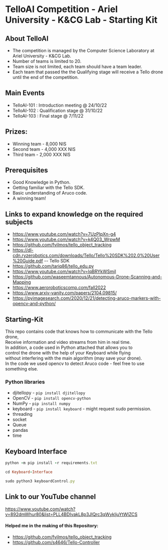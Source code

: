 # TelloAI Competition - Ariel University - K&CG Lab - Starting Kit

## About TelloAI
- The competition is managed by the Computer Science Laboratory at Ariel University - K&CG Lab. <br>
- Number of teams is limited to 20. <br>
- Team size is not limited, each team should have a team leader. <br>
- Each team that passed the the Qualifying stage will receive a Tello drone until the end of the competition. <br>

## Main Events
- TelloAI-101 : Introduction meeting @ 24/10/22 <br>
- TelloAI-102 : Qualification stage @ 31/10/22 <br>
- TelloAI-103 : Final stage @ 7/11/22 <br>

## Prizes:
- Winning team - 8,000 NIS
- Second team - 4,000 XXX NIS
- Third team - 2,000 XXX NIS

## Prerequisites
- Good Knowledge in Python.
- Getting familiar with the Tello SDK.
- Basic understanding of Aruco code.
- A winning team!

## Links to expand knowledge on the required subjects
- https://www.youtube.com/watch?v=7UzPIpXn-g4
- https://www.youtube.com/watch?v=k4Q03_WrpwM
- https://github.com/fvilmos/tello_object_tracking
- https://dl-cdn.ryzerobotics.com/downloads/Tello/Tello%20SDK%202.0%20User%20Guide.pdf -- Tello SDK
- https://github.com/tariq86/tello_edu.py
- https://www.youtube.com/watch?v=lqBRYkWSmjI
- https://github.com/waseemtannous/Autonomous-Drone-Scanning-and-Mapping
- https://www.aeroroboticscomp.com/fall2022
- https://www.arxiv-vanity.com/papers/2104.09815/
- https://pyimagesearch.com/2020/12/21/detecting-aruco-markers-with-opencv-and-python/


## Starting-Kit
This repo contains code that knows how to communicate with the Tello drone, <br>
Receive information and video streams from him in real time. <br>
In addition, a code used in Python attached that allows you to <br>
control the drone with the help of your Keyboard while flying <br> 
without interfering with the main algorithm (may save your drone). <br>
In the code we used opencv to detect Aruco code - feel free to use something else. <br>


  ### Python libraries
  * djitellopy - `pip install djitellopy`
  * OpenCV - `pip install opencv-python`
  * NumPy - `pip install numpy`
  * keyboard - `pip install keyboard` - might request sudo permission.
  * threading
  * socket
  * Queue
  * pandas
  * time
  
     
  ## Keyboard Interface

  ```ruby
  python -m pip install -r requirements.txt
  ```
  
  ```ruby
  cd Keyboard-Interface
  ```
  
  ```ruby
  sudo python3 keyboardControl.py
  ```

  ## Link to our YouTube channel
  https://www.youtube.com/watch?v=892dmWhur80&list=PLL4BDIvakL8p3JlQrc3qWykljuYtWlZCS


#### Helped me in the making of this Repository:
- https://github.com/fvilmos/tello_object_tracking <br>
- https://github.com/s4646/Tello-Controller <br>
